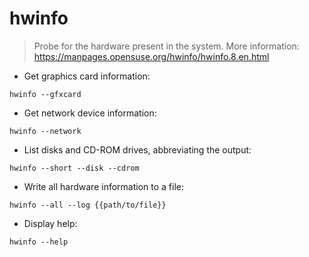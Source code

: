 # hwinfo

> Probe for the hardware present in the system.
> More information: <https://manpages.opensuse.org/hwinfo/hwinfo.8.en.html>

- Get graphics card information:

`hwinfo --gfxcard`

- Get network device information:

`hwinfo --network`

- List disks and CD-ROM drives, abbreviating the output:

`hwinfo --short --disk --cdrom`

- Write all hardware information to a file:

`hwinfo --all --log {{path/to/file}}`

- Display help:

`hwinfo --help`
